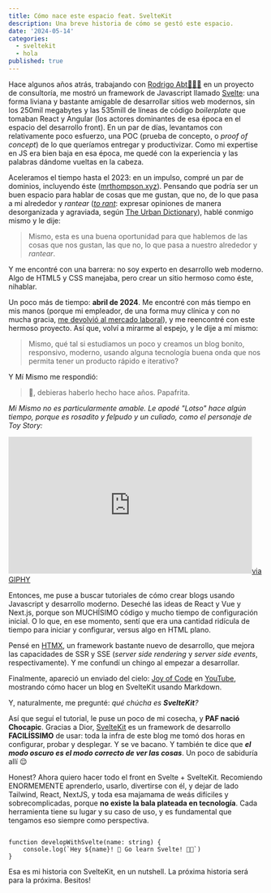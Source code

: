 ```yaml
---
title: Cómo nace este espacio feat. SvelteKit
description: Una breve historia de cómo se gestó este espacio.
date: '2024-05-14'
categories:
  - sveltekit
  - hola
published: true
---
```


Hace algunos años atrás, trabajando con [Rodrigo Abt👨🏽‍💻](https://www.linkedin.com/in/rodabt/) en un proyecto de consultoría, me mostró un framework de Javascript llamado [Svelte](https://www.svelte.dev): una forma liviana y bastante amigable de desarrollar sitios web modernos, sin los 250mil megabytes y las 535mill de líneas de código _boilerplate_ que tomaban React y Angular (los actores dominantes de esa época en el espacio del desarrollo front). En un par de días, levantamos con relativamente poco esfuerzo, una POC (prueba de concepto, o _proof of concept_) de lo que queríamos entregar y productivizar. Como mi expertise en JS era bien baja en esa época, me quedé con la experiencia y las palabras dándome vueltas en la cabeza.

Aceleramos el tiempo hasta el 2023: en un impulso, compré un par de dominios, incluyendo éste ([mrthompson.xyz](/)). Pensando que podría ser un buen espacio para hablar de cosas que me gustan, que no, de lo que pasa a mi alrededor y _rantear_ ([_to rant_](https://www.urbandictionary.com/define.php?term=Rant): expresar opiniones de manera desorganizada y agraviada, según [The Urban Dictionary](https://www.urbandictionary.com)), hablé conmigo mismo y le dije:
> Mismo, esta es una buena oportunidad para que hablemos de las cosas que nos gustan, las que no, lo que pasa a nuestro alrededor y _rantear_.

Y me encontré con una barrera: no soy experto en desarrollo web moderno. Algo de HTML5 y CSS manejaba, pero crear un sitio hermoso como éste, nihablar.

Un poco más de tiempo: **abril de 2024**. Me encontré con más tiempo en mis manos (porque mi empleador, de una forma muy clínica y con no mucha gracia, [me devolvió al mercado laboral](https://media.giphy.com/media/v1.Y2lkPTc5MGI3NjExY2x1YXZmZXVsNm53aHN6a2ljNW8wODB2a2Uwd2I5Ynl5d2R3eTJ6aiZlcD12MV9pbnRlcm5hbF9naWZfYnlfaWQmY3Q9Zw/3orieLabblWfHRFDkA/giphy.gif)), y me reencontré con este hermoso proyecto. Así que, volví a mirarme al espejo, y le dije a mí mismo:
> Mismo, qué tal si estudiamos un poco y creamos un blog bonito, responsivo, moderno, usando alguna tecnología buena onda que nos permita tener un producto rápido e iterativo?

Y Mí Mismo me respondió:
> 🤡, debieras haberlo hecho hace años. Papafrita.

_Mi Mismo no es particularmente amable. Le apodé "Lotso" hace algún tiempo, porque es rosadito y felpudo y un culiado, como el personaje de Toy Story:_

<iframe title="lotso-gif" src="https://giphy.com/embed/wBDmRXskq8H3W" width="480" height="270" frameBorder="0" class="giphy-embed" allowFullScreen></iframe><a href="https://giphy.com/gifs/disney-pixar-disney-toy-story-3-wBDmRXskq8H3W">via GIPHY</a>

Entonces, me puse a buscar tutoriales de cómo crear blogs usando Javascript y desarrollo moderno. Deseché las ideas de React y Vue y Next.js, porque son MUCHÍSIMO código y mucho tiempo de configuración inicial. O lo que, en ese momento, sentí que era una cantidad ridícula de tiempo para iniciar y configurar, versus algo en HTML plano.

Pensé en [HTMX](https://htmx.org/), un framework bastante nuevo de desarrollo, que mejora las capacidades de SSR y SSE (_server side rendering_ y _server side events_, respectivamente). Y me confundí un chingo al empezar a desarrollar.

Finalmente, apareció un enviado del cielo: [Joy of Code](https://joyofcode.xyz/) en [YouTube](https://youtu.be/RhScu3uqGd0), mostrando cómo hacer un blog en SvelteKit usando Markdown.

Y, naturalmente, me pregunté: _qué chúcha es **SvelteKit**?_

Así que seguí el tutorial, le puse un poco de mi cosecha, y **PAF nació Chocapic**. Gracias a Dior, [SvelteKit](https://kit.svelte.dev/) es un framework de desarrollo **FACILÍSSIMO** de usar: toda la infra de este blog me tomó dos horas en configurar, probar y desplegar. Y se ve bacano. Y también te dice que _**el modo oscuro es el modo correcto de ver las cosas**_. Un poco de sabiduría allí 😌

Honest? Ahora quiero hacer todo el front en Svelte + SvelteKit. Recomiendo ENORMEMENTE aprenderlo, usarlo, divertirse con él, y dejar de lado Tailwind, React, NextJS, y toda esa majamama de weás difíciles y sobrecomplicadas, porque **no existe la bala plateada en tecnología**. Cada herramienta tiene su lugar y su caso de uso, y es fundamental que tengamos eso siempre como perspectiva.

<div>
<pre><code>
function developWithSvelte(name: string) {
    console.log(`Hey ${name}! 👋 Go learn Svelte! 🙌🏽`)
}
</code></pre>
</div>

Esa es mi historia con SvelteKit, en un nutshell. La próxima historia será para la próxima. Besitos!
